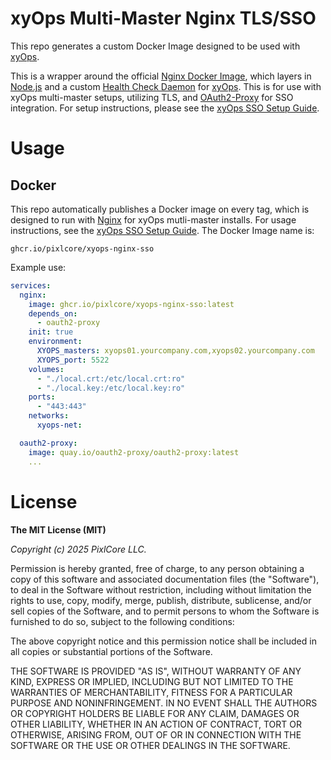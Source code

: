 # xyOps Multi-Master Nginx TLS/SSO

This repo generates a custom Docker Image designed to be used with [xyOps](https://xyops.io).

This is a wrapper around the official [Nginx Docker Image](https://hub.docker.com/_/nginx), which layers in [Node.js](https://nodejs.org/) and a custom [Health Check Daemon](https://github.com/pixlcore/xyops-healthcheck) for [xyOps](https://xyops.io).  This is for use with xyOps multi-master setups, utilizing TLS, and [OAuth2-Proxy](https://github.com/oauth2-proxy/oauth2-proxy) for SSO integration.  For setup instructions, please see the [xyOps SSO Setup Guide](https://github.com/pixlcore/xyops/blob/main/docs/sso.md).

# Usage

## Docker

This repo automatically publishes a Docker image on every tag, which is designed to run with [Nginx](https://nginx.org/) for xyOps mutli-master installs.  For usage instructions, see the [xyOps SSO Setup Guide](https://github.com/pixlcore/xyops/blob/main/docs/sso.md).  The Docker Image name is:

```
ghcr.io/pixlcore/xyops-nginx-sso
```

Example use:

```yaml
services:
  nginx:
    image: ghcr.io/pixlcore/xyops-nginx-sso:latest
    depends_on:
      - oauth2-proxy
    init: true
    environment:
      XYOPS_masters: xyops01.yourcompany.com,xyops02.yourcompany.com
      XYOPS_port: 5522
    volumes:
      - "./local.crt:/etc/local.crt:ro"
      - "./local.key:/etc/local.key:ro"
    ports:
      - "443:443"
    networks:
      xyops-net:

  oauth2-proxy:
    image: quay.io/oauth2-proxy/oauth2-proxy:latest
    ...
```

# License

**The MIT License (MIT)**

*Copyright (c) 2025 PixlCore LLC.*

Permission is hereby granted, free of charge, to any person obtaining a copy
of this software and associated documentation files (the "Software"), to deal
in the Software without restriction, including without limitation the rights
to use, copy, modify, merge, publish, distribute, sublicense, and/or sell
copies of the Software, and to permit persons to whom the Software is
furnished to do so, subject to the following conditions:

The above copyright notice and this permission notice shall be included in
all copies or substantial portions of the Software.

THE SOFTWARE IS PROVIDED "AS IS", WITHOUT WARRANTY OF ANY KIND, EXPRESS OR
IMPLIED, INCLUDING BUT NOT LIMITED TO THE WARRANTIES OF MERCHANTABILITY,
FITNESS FOR A PARTICULAR PURPOSE AND NONINFRINGEMENT. IN NO EVENT SHALL THE
AUTHORS OR COPYRIGHT HOLDERS BE LIABLE FOR ANY CLAIM, DAMAGES OR OTHER
LIABILITY, WHETHER IN AN ACTION OF CONTRACT, TORT OR OTHERWISE, ARISING FROM,
OUT OF OR IN CONNECTION WITH THE SOFTWARE OR THE USE OR OTHER DEALINGS IN
THE SOFTWARE.
